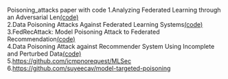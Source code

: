 Poisoning_attacks paper with code
1.Analyzing Federated Learning through an Adversarial Len[(code)](https://github.com/inspire-group/ModelPoisoning)  
2.Data Poisoning Attacks Against Federated Learning Systems[(code)](https://github.com/git-disl/DataPoisoning\_FL)  
3.FedRecAttack: Model Poisoning Attack to Federated Recommendation[(code)](https://github.com/rdz98/FedRecAttack)  
4.Data Poisoning Attack against Recommender System Using Incomplete and Perturbed Data[(code)](https://github.com/ChangxinTian/RAPU)  
5.https://github.com/icmpnorequest/MLSec  
6.https://github.com/suyeecav/model-targeted-poisoning
